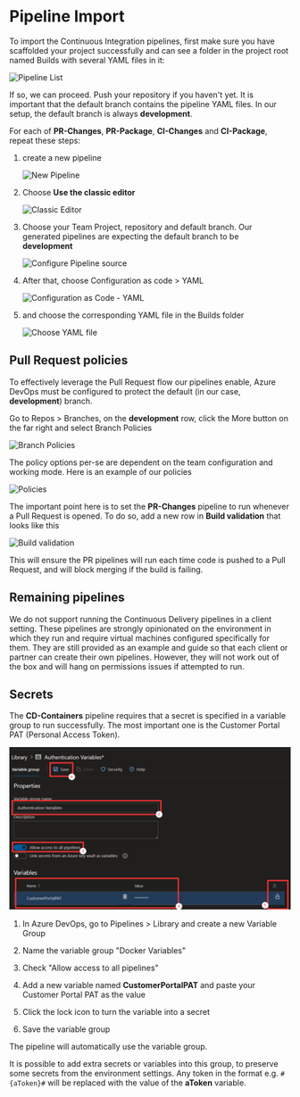 # Pipeline Import

To import the Continuous Integration pipelines, first make sure you have scaffolded your project successfully and can see a folder in the project root named Builds with several YAML files in it:

![Pipeline List](../images/pipelines/pipeline_list.png "Pipeline list")

If so, we can proceed. Push your repository if you haven't yet. It is important that the default branch contains the pipeline YAML files. In our setup, the default branch is always **development**.

For each of **PR-Changes**, **PR-Package**, **CI-Changes** and **CI-Package**, repeat these steps:

1. create a new pipeline

    ![New Pipeline](../images/pipelines/pipeline_new.png "New Pipeline")

1. Choose **Use the classic editor**

    ![Classic Editor](../images/pipelines/classic_editor.png "choose Use the classic editor")

1. Choose your Team Project, repository and default branch. Our generated pipelines are expecting the default branch to be **development**

    ![Configure Pipeline source](../images/pipelines/pipeline_config.png "configure pipeline source")

1. After that, choose Configuration as code > YAML

    ![Configuration as Code - YAML](../images/pipelines/pipeline_yaml.png "configuration as code - YAML")

1. and choose the corresponding YAML file in the Builds folder

    ![Choose YAML file](../images/pipelines/pipeline_yaml_select.png "YAML file select")


## Pull Request policies
To effectively leverage the Pull Request flow our pipelines enable, Azure DevOps must be configured to protect the default (in our case, **development**) branch.

Go to Repos > Branches, on the **development** row, click the More button on the far right and select Branch Policies

![Branch Policies](../images/pipelines/branch_policies.png "branch policies")

The policy options per-se are dependent on the team configuration and working mode. Here is an example of our policies

![Policies](../images/pipelines/policy_options.png "policies")

The important point here is to set the **PR-Changes** pipeline to run whenever a Pull Request is opened. To do so, add a new row in **Build validation** that looks like this

![Build validation](../images/pipelines/policy_build_validation.png "build validation with PR-Changes")

This will ensure the PR pipelines will run each time code is pushed to a Pull Request, and will block merging if the build is failing.

## Remaining pipelines
We do not support running the Continuous Delivery pipelines in a client setting. These pipelines are strongly opinionated on the environment in which they run and require virtual machines configured specifically for them. They are still provided as an example and guide so that each client or partner can create their own pipelines. However, they will not work out of the box and will hang on permissions issues if attempted to run.

## Secrets
The **CD-Containers** pipeline requires that a secret is specified in a variable group to run successfully. The most important one is the Customer Portal PAT (Personal Access Token). 

![Docker Variables group](../images/pipelines/variable-group.png "Docker Variables group")

1. In Azure DevOps, go to Pipelines > Library and create a new Variable Group

1. Name the variable group "Docker Variables"

1. Check "Allow access to all pipelines"

1. Add a new variable named **CustomerPortalPAT** and paste your Customer Portal PAT as the value

1. Click the lock icon to turn the variable into a secret

1. Save the variable group

The pipeline will automatically use the variable group.

It is possible to add extra secrets or variables into this group, to preserve some secrets from the environment settings. Any token in the format e.g. `#{aToken}#` will be replaced with the value of the **aToken** variable.